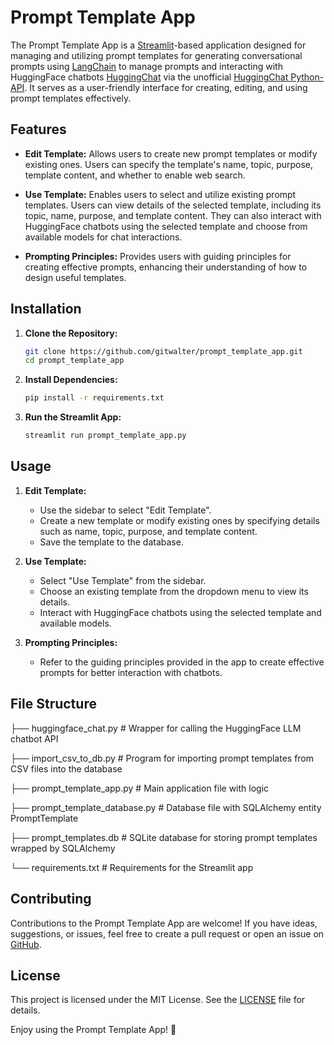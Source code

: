 # Prompt Template App

The Prompt Template App is a [Streamlit](https://streamlit.io/)-based application designed for managing and utilizing prompt templates for generating conversational prompts using [LangChain](https://python.langchain.com/v0.1/docs/modules/model_io/prompts/quick_start/) to manage prompts and interacting with HuggingFace chatbots [HuggingChat](https://huggingface.co/chat/) via the unofficial [HuggingChat Python-API](https://github.com/Soulter/hugging-chat-api.git). It serves as a user-friendly interface for creating, editing, and using prompt templates effectively.

## Features

- **Edit Template:** Allows users to create new prompt templates or modify existing ones. Users can specify the template's name, topic, purpose, template content, and whether to enable web search.
  
- **Use Template:** Enables users to select and utilize existing prompt templates. Users can view details of the selected template, including its topic, name, purpose, and template content. They can also interact with HuggingFace chatbots using the selected template and choose from available models for chat interactions.

- **Prompting Principles:** Provides users with guiding principles for creating effective prompts, enhancing their understanding of how to design useful templates.

## Installation

1. **Clone the Repository:**
    ```sh
    git clone https://github.com/gitwalter/prompt_template_app.git
    cd prompt_template_app
    ```

2. **Install Dependencies:**
    ```sh
    pip install -r requirements.txt
    ```

3. **Run the Streamlit App:**
    ```sh
    streamlit run prompt_template_app.py
    ```

## Usage

1. **Edit Template:**
   - Use the sidebar to select "Edit Template".
   - Create a new template or modify existing ones by specifying details such as name, topic, purpose, and template content.
   - Save the template to the database.

2. **Use Template:**
   - Select "Use Template" from the sidebar.
   - Choose an existing template from the dropdown menu to view its details.
   - Interact with HuggingFace chatbots using the selected template and available models.

3. **Prompting Principles:**
   - Refer to the guiding principles provided in the app to create effective prompts for better interaction with chatbots.

## File Structure


├── huggingface_chat.py # Wrapper for calling the HuggingFace LLM chatbot API

├── import_csv_to_db.py # Program for importing prompt templates from CSV files into the database

├── prompt_template_app.py # Main application file with logic

├── prompt_template_database.py # Database file with SQLAlchemy entity PromptTemplate

├── prompt_templates.db # SQLite database for storing prompt templates wrapped by SQLAlchemy

└── requirements.txt # Requirements for the Streamlit app


## Contributing

Contributions to the Prompt Template App are welcome! If you have ideas, suggestions, or issues, feel free to create a pull request or open an issue on [GitHub](https://github.com/gitwalter/prompt_template_app).

## License

This project is licensed under the MIT License. See the [LICENSE](LICENSE) file for details.

Enjoy using the Prompt Template App! 🚀
